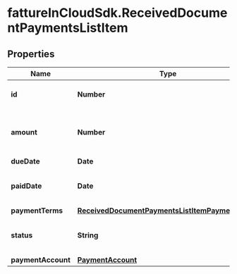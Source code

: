 # fattureInCloudSdk.ReceivedDocumentPaymentsListItem

## Properties

Name | Type | Description | Notes
------------ | ------------- | ------------- | -------------
**id** | **Number** | Received document payment id | [optional] 
**amount** | **Number** | Received document payment total amount | [optional] 
**dueDate** | **Date** | Due date | [optional] 
**paidDate** | **Date** | Received document payment paid date | [optional] 
**paymentTerms** | [**ReceivedDocumentPaymentsListItemPaymentTerms**](ReceivedDocumentPaymentsListItemPaymentTerms.md) |  | [optional] 
**status** | **String** | Received document payment status | [optional] 
**paymentAccount** | [**PaymentAccount**](PaymentAccount.md) |  | [optional] 


